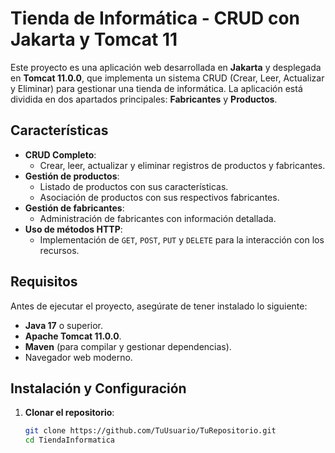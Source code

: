 # Tienda de Informática - CRUD con Jakarta y Tomcat 11

Este proyecto es una aplicación web desarrollada en **Jakarta** y desplegada en **Tomcat 11.0.0**, que implementa un sistema CRUD (Crear, Leer, Actualizar y Eliminar) para gestionar una tienda de informática. La aplicación está dividida en dos apartados principales: **Fabricantes** y **Productos**.

## Características

- **CRUD Completo**:
  - Crear, leer, actualizar y eliminar registros de productos y fabricantes.
- **Gestión de productos**:
  - Listado de productos con sus características.
  - Asociación de productos con sus respectivos fabricantes.
- **Gestión de fabricantes**:
  - Administración de fabricantes con información detallada.
- **Uso de métodos HTTP**:
  - Implementación de `GET`, `POST`, `PUT` y `DELETE` para la interacción con los recursos.

## Requisitos

Antes de ejecutar el proyecto, asegúrate de tener instalado lo siguiente:

- **Java 17** o superior.
- **Apache Tomcat 11.0.0**.
- **Maven** (para compilar y gestionar dependencias).
- Navegador web moderno.

## Instalación y Configuración

1. **Clonar el repositorio**:

   ```bash
   git clone https://github.com/TuUsuario/TuRepositorio.git
   cd TiendaInformatica

